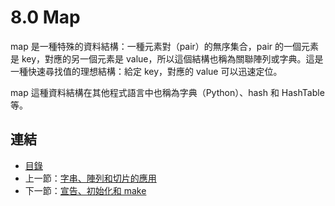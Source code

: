# 8.0 Map

map 是一種特殊的資料結構：一種元素對（pair）的無序集合，pair 的一個元素是 key，對應的另一個元素是 value，所以這個結構也稱為關聯陣列或字典。這是一種快速尋找值的理想結構：給定 key，對應的 value 可以迅速定位。

map 這種資料結構在其他程式語言中也稱為字典（Python）、hash 和 HashTable 等。

## 連結

- [目錄](directory.md)
- 上一節：[字串、陣列和切片的應用](07.6.md)
- 下一節：[宣告、初始化和 make](08.1.md)